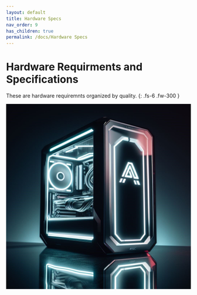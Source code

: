 ```yaml
---
layout: default
title: Hardware Specs
nav_order: 9
has_children: true
permalink: /docs/Hardware Specs
---
```


# Hardware Requirments and Specifications 

These are hardware requiremnts organized by quality.
{: .fs-6 .fw-300 }

![pc](/assets/images/pc.jpeg)

